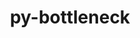 ---
title: "py-bottleneck"
layout: cache
categories: [package, develop]
meta: {"versions": ["1.3.7"], "compilers": ["apple-clang@=15.0.0", "gcc@=11.1.0", "gcc@=11.4.0", "gcc@=7.5.0", "gcc@=9.4.0", "oneapi@=2024.0.0", "oneapi@=2024.2.0"], "oss": ["ubuntu18.04", "ubuntu20.04", "ubuntu22.04", "ventura"], "platforms": ["darwin", "linux"], "targets": ["aarch64", "neoverse_v1", "neoverse_v2", "ppc64le", "x86_64_v3"], "stacks": ["data-vis-sdk", "e4s", "e4s-neoverse-v2", "e4s-neoverse_v1", "e4s-oneapi", "e4s-power", "e4s-rocm-external", "ml-darwin-aarch64-mps", "ml-linux-x86_64-cpu", "ml-linux-x86_64-cuda", "radiuss", "root"], "num_specs": 131, "num_specs_by_stack": {"ml-darwin-aarch64-mps": 8, "root": 131, "radiuss": 4, "e4s-power": 16, "data-vis-sdk": 8, "e4s-neoverse_v1": 16, "e4s-neoverse-v2": 4, "e4s": 36, "e4s-rocm-external": 3, "ml-linux-x86_64-cuda": 16, "ml-linux-x86_64-cpu": 16, "e4s-oneapi": 20}}
spec_details: [{"hash": "5rd7mvwcozhqemnwqzeyoi2um24dvhwx", "compiler": "apple-clang@=15.0.0", "versions": ["1.3.7"], "os": "ventura", "platform": "darwin", "target": "aarch64", "variants": ["build_system=python_pip"], "stacks": ["ml-darwin-aarch64-mps", "root"], "size": "-", "tarball": "https://binaries.spack.io/develop/build_cache/darwin-ventura-aarch64/apple-clang-15.0.0/py-bottleneck-1.3.7/darwin-ventura-aarch64-apple-clang-15.0.0-py-bottleneck-1.3.7-5rd7mvwcozhqemnwqzeyoi2um24dvhwx.spack"}, {"hash": "3d7qu32yaapk67irec42ajx26x4vbev5", "compiler": "apple-clang@=15.0.0", "versions": ["1.3.7"], "os": "ventura", "platform": "darwin", "target": "aarch64", "variants": ["build_system=python_pip"], "stacks": ["ml-darwin-aarch64-mps", "root"], "size": "-", "tarball": "https://binaries.spack.io/develop/build_cache/darwin-ventura-aarch64/apple-clang-15.0.0/py-bottleneck-1.3.7/darwin-ventura-aarch64-apple-clang-15.0.0-py-bottleneck-1.3.7-3d7qu32yaapk67irec42ajx26x4vbev5.spack"}, {"hash": "f5uxc33wzy2d6j23gnipy4c2sduzf7vu", "compiler": "apple-clang@=15.0.0", "versions": ["1.3.7"], "os": "ventura", "platform": "darwin", "target": "aarch64", "variants": ["build_system=python_pip"], "stacks": ["ml-darwin-aarch64-mps", "root"], "size": "-", "tarball": "https://binaries.spack.io/develop/build_cache/darwin-ventura-aarch64/apple-clang-15.0.0/py-bottleneck-1.3.7/darwin-ventura-aarch64-apple-clang-15.0.0-py-bottleneck-1.3.7-f5uxc33wzy2d6j23gnipy4c2sduzf7vu.spack"}, {"hash": "wjkiohhpklipvsc7huueibnubz25us7k", "compiler": "apple-clang@=15.0.0", "versions": ["1.3.7"], "os": "ventura", "platform": "darwin", "target": "aarch64", "variants": ["build_system=python_pip"], "stacks": ["ml-darwin-aarch64-mps", "root"], "size": "-", "tarball": "https://binaries.spack.io/develop/build_cache/darwin-ventura-aarch64/apple-clang-15.0.0/py-bottleneck-1.3.7/darwin-ventura-aarch64-apple-clang-15.0.0-py-bottleneck-1.3.7-wjkiohhpklipvsc7huueibnubz25us7k.spack"}, {"hash": "plqoukxp3dq3wdoe3ygo7rav2lxmiu3p", "compiler": "apple-clang@=15.0.0", "versions": ["1.3.7"], "os": "ventura", "platform": "darwin", "target": "aarch64", "variants": ["build_system=python_pip"], "stacks": ["ml-darwin-aarch64-mps", "root"], "size": "-", "tarball": "https://binaries.spack.io/develop/build_cache/darwin-ventura-aarch64/apple-clang-15.0.0/py-bottleneck-1.3.7/darwin-ventura-aarch64-apple-clang-15.0.0-py-bottleneck-1.3.7-plqoukxp3dq3wdoe3ygo7rav2lxmiu3p.spack"}, {"hash": "vaxhub236axz2u2pl5g7nfkcrjlayipm", "compiler": "apple-clang@=15.0.0", "versions": ["1.3.7"], "os": "ventura", "platform": "darwin", "target": "aarch64", "variants": ["build_system=python_pip"], "stacks": ["ml-darwin-aarch64-mps", "root"], "size": "-", "tarball": "https://binaries.spack.io/develop/build_cache/darwin-ventura-aarch64/apple-clang-15.0.0/py-bottleneck-1.3.7/darwin-ventura-aarch64-apple-clang-15.0.0-py-bottleneck-1.3.7-vaxhub236axz2u2pl5g7nfkcrjlayipm.spack"}, {"hash": "q6tdkfiwzl2f6z7bmp6kttw2m7crcn57", "compiler": "apple-clang@=15.0.0", "versions": ["1.3.7"], "os": "ventura", "platform": "darwin", "target": "aarch64", "variants": ["build_system=python_pip"], "stacks": ["ml-darwin-aarch64-mps", "root"], "size": "-", "tarball": "https://binaries.spack.io/develop/build_cache/darwin-ventura-aarch64/apple-clang-15.0.0/py-bottleneck-1.3.7/darwin-ventura-aarch64-apple-clang-15.0.0-py-bottleneck-1.3.7-q6tdkfiwzl2f6z7bmp6kttw2m7crcn57.spack"}, {"hash": "jbrzy722joexarqf5mzosdy36w4eryaj", "compiler": "apple-clang@=15.0.0", "versions": ["1.3.7"], "os": "ventura", "platform": "darwin", "target": "aarch64", "variants": ["build_system=python_pip"], "stacks": ["ml-darwin-aarch64-mps", "root"], "size": "-", "tarball": "https://binaries.spack.io/develop/build_cache/darwin-ventura-aarch64/apple-clang-15.0.0/py-bottleneck-1.3.7/darwin-ventura-aarch64-apple-clang-15.0.0-py-bottleneck-1.3.7-jbrzy722joexarqf5mzosdy36w4eryaj.spack"}, {"hash": "ci2bwvnjx4k727d3txja7uslpvqh45r6", "compiler": "gcc@=7.5.0", "versions": ["1.3.7"], "os": "ubuntu18.04", "platform": "linux", "target": "x86_64_v3", "variants": ["build_system=python_pip"], "stacks": ["root", "radiuss"], "size": "-", "tarball": "https://binaries.spack.io/develop/build_cache/linux-ubuntu18.04-x86_64_v3/gcc-7.5.0/py-bottleneck-1.3.7/linux-ubuntu18.04-x86_64_v3-gcc-7.5.0-py-bottleneck-1.3.7-ci2bwvnjx4k727d3txja7uslpvqh45r6.spack"}, {"hash": "f7evodsijfvx27u5ebulyqxmvo4v76ih", "compiler": "gcc@=7.5.0", "versions": ["1.3.7"], "os": "ubuntu18.04", "platform": "linux", "target": "x86_64_v3", "variants": ["build_system=python_pip"], "stacks": ["root", "radiuss"], "size": "-", "tarball": "https://binaries.spack.io/develop/build_cache/linux-ubuntu18.04-x86_64_v3/gcc-7.5.0/py-bottleneck-1.3.7/linux-ubuntu18.04-x86_64_v3-gcc-7.5.0-py-bottleneck-1.3.7-f7evodsijfvx27u5ebulyqxmvo4v76ih.spack"}, {"hash": "zylkqrq6cvfhcybonwlizwarysb7e5qp", "compiler": "gcc@=7.5.0", "versions": ["1.3.7"], "os": "ubuntu18.04", "platform": "linux", "target": "x86_64_v3", "variants": ["build_system=python_pip"], "stacks": ["root", "radiuss"], "size": "-", "tarball": "https://binaries.spack.io/develop/build_cache/linux-ubuntu18.04-x86_64_v3/gcc-7.5.0/py-bottleneck-1.3.7/linux-ubuntu18.04-x86_64_v3-gcc-7.5.0-py-bottleneck-1.3.7-zylkqrq6cvfhcybonwlizwarysb7e5qp.spack"}, {"hash": "ws7iccjszhzlhymcj4ngwprdjlzuioe7", "compiler": "gcc@=7.5.0", "versions": ["1.3.7"], "os": "ubuntu18.04", "platform": "linux", "target": "x86_64_v3", "variants": ["build_system=python_pip"], "stacks": ["root", "radiuss"], "size": "-", "tarball": "https://binaries.spack.io/develop/build_cache/linux-ubuntu18.04-x86_64_v3/gcc-7.5.0/py-bottleneck-1.3.7/linux-ubuntu18.04-x86_64_v3-gcc-7.5.0-py-bottleneck-1.3.7-ws7iccjszhzlhymcj4ngwprdjlzuioe7.spack"}, {"hash": "ky77krukmaeckzaehbpgyewjxmczykcf", "compiler": "gcc@=9.4.0", "versions": ["1.3.7"], "os": "ubuntu20.04", "platform": "linux", "target": "ppc64le", "variants": ["build_system=python_pip"], "stacks": ["root", "e4s-power"], "size": "-", "tarball": "https://binaries.spack.io/develop/build_cache/linux-ubuntu20.04-ppc64le/gcc-9.4.0/py-bottleneck-1.3.7/linux-ubuntu20.04-ppc64le-gcc-9.4.0-py-bottleneck-1.3.7-ky77krukmaeckzaehbpgyewjxmczykcf.spack"}, {"hash": "enf44ya4httbjmrodtzbtanaqrky7iq2", "compiler": "gcc@=9.4.0", "versions": ["1.3.7"], "os": "ubuntu20.04", "platform": "linux", "target": "ppc64le", "variants": ["build_system=python_pip"], "stacks": ["root", "e4s-power"], "size": "-", "tarball": "https://binaries.spack.io/develop/build_cache/linux-ubuntu20.04-ppc64le/gcc-9.4.0/py-bottleneck-1.3.7/linux-ubuntu20.04-ppc64le-gcc-9.4.0-py-bottleneck-1.3.7-enf44ya4httbjmrodtzbtanaqrky7iq2.spack"}, {"hash": "raqedehi47s7pocvqlwdgv6ayotdduj2", "compiler": "gcc@=9.4.0", "versions": ["1.3.7"], "os": "ubuntu20.04", "platform": "linux", "target": "ppc64le", "variants": ["build_system=python_pip"], "stacks": ["root", "e4s-power"], "size": "-", "tarball": "https://binaries.spack.io/develop/build_cache/linux-ubuntu20.04-ppc64le/gcc-9.4.0/py-bottleneck-1.3.7/linux-ubuntu20.04-ppc64le-gcc-9.4.0-py-bottleneck-1.3.7-raqedehi47s7pocvqlwdgv6ayotdduj2.spack"}, {"hash": "qmvnzbpfj7lxm3amqacsw5n3iou4cvk7", "compiler": "gcc@=9.4.0", "versions": ["1.3.7"], "os": "ubuntu20.04", "platform": "linux", "target": "ppc64le", "variants": ["build_system=python_pip"], "stacks": ["root", "e4s-power"], "size": "-", "tarball": "https://binaries.spack.io/develop/build_cache/linux-ubuntu20.04-ppc64le/gcc-9.4.0/py-bottleneck-1.3.7/linux-ubuntu20.04-ppc64le-gcc-9.4.0-py-bottleneck-1.3.7-qmvnzbpfj7lxm3amqacsw5n3iou4cvk7.spack"}, {"hash": "ncfkixgvuqhnkcgchg5fi657lbplsnkp", "compiler": "gcc@=9.4.0", "versions": ["1.3.7"], "os": "ubuntu20.04", "platform": "linux", "target": "ppc64le", "variants": ["build_system=python_pip"], "stacks": ["root", "e4s-power"], "size": "-", "tarball": "https://binaries.spack.io/develop/build_cache/linux-ubuntu20.04-ppc64le/gcc-9.4.0/py-bottleneck-1.3.7/linux-ubuntu20.04-ppc64le-gcc-9.4.0-py-bottleneck-1.3.7-ncfkixgvuqhnkcgchg5fi657lbplsnkp.spack"}, {"hash": "khhvx7zj6x55awerdbahguaxcn2akvz6", "compiler": "gcc@=9.4.0", "versions": ["1.3.7"], "os": "ubuntu20.04", "platform": "linux", "target": "ppc64le", "variants": ["build_system=python_pip"], "stacks": ["root", "e4s-power"], "size": "-", "tarball": "https://binaries.spack.io/develop/build_cache/linux-ubuntu20.04-ppc64le/gcc-9.4.0/py-bottleneck-1.3.7/linux-ubuntu20.04-ppc64le-gcc-9.4.0-py-bottleneck-1.3.7-khhvx7zj6x55awerdbahguaxcn2akvz6.spack"}, {"hash": "wpvbzceluu4nped73my5ecf6lywplv55", "compiler": "gcc@=9.4.0", "versions": ["1.3.7"], "os": "ubuntu20.04", "platform": "linux", "target": "ppc64le", "variants": ["build_system=python_pip"], "stacks": ["root", "e4s-power"], "size": "-", "tarball": "https://binaries.spack.io/develop/build_cache/linux-ubuntu20.04-ppc64le/gcc-9.4.0/py-bottleneck-1.3.7/linux-ubuntu20.04-ppc64le-gcc-9.4.0-py-bottleneck-1.3.7-wpvbzceluu4nped73my5ecf6lywplv55.spack"}, {"hash": "dadmrewpto6ydmsmlxax3iovwlafosaj", "compiler": "gcc@=9.4.0", "versions": ["1.3.7"], "os": "ubuntu20.04", "platform": "linux", "target": "ppc64le", "variants": ["build_system=python_pip"], "stacks": ["root", "e4s-power"], "size": "-", "tarball": "https://binaries.spack.io/develop/build_cache/linux-ubuntu20.04-ppc64le/gcc-9.4.0/py-bottleneck-1.3.7/linux-ubuntu20.04-ppc64le-gcc-9.4.0-py-bottleneck-1.3.7-dadmrewpto6ydmsmlxax3iovwlafosaj.spack"}, {"hash": "b3uoiwgjl3rg6szlkpdpfqpngw3xbruy", "compiler": "gcc@=9.4.0", "versions": ["1.3.7"], "os": "ubuntu20.04", "platform": "linux", "target": "ppc64le", "variants": ["build_system=python_pip"], "stacks": ["root", "e4s-power"], "size": "-", "tarball": "https://binaries.spack.io/develop/build_cache/linux-ubuntu20.04-ppc64le/gcc-9.4.0/py-bottleneck-1.3.7/linux-ubuntu20.04-ppc64le-gcc-9.4.0-py-bottleneck-1.3.7-b3uoiwgjl3rg6szlkpdpfqpngw3xbruy.spack"}, {"hash": "jqpsvx3vjgqgvd4cduz6dmmklnwqh2nk", "compiler": "gcc@=9.4.0", "versions": ["1.3.7"], "os": "ubuntu20.04", "platform": "linux", "target": "ppc64le", "variants": ["build_system=python_pip"], "stacks": ["root", "e4s-power"], "size": "-", "tarball": "https://binaries.spack.io/develop/build_cache/linux-ubuntu20.04-ppc64le/gcc-9.4.0/py-bottleneck-1.3.7/linux-ubuntu20.04-ppc64le-gcc-9.4.0-py-bottleneck-1.3.7-jqpsvx3vjgqgvd4cduz6dmmklnwqh2nk.spack"}, {"hash": "bgypl4vovj7dfzq42i4yrzojd2nn7lpv", "compiler": "gcc@=9.4.0", "versions": ["1.3.7"], "os": "ubuntu20.04", "platform": "linux", "target": "ppc64le", "variants": ["build_system=python_pip"], "stacks": ["root", "e4s-power"], "size": "-", "tarball": "https://binaries.spack.io/develop/build_cache/linux-ubuntu20.04-ppc64le/gcc-9.4.0/py-bottleneck-1.3.7/linux-ubuntu20.04-ppc64le-gcc-9.4.0-py-bottleneck-1.3.7-bgypl4vovj7dfzq42i4yrzojd2nn7lpv.spack"}, {"hash": "uyr7tq23hthjs2iohyia2lgz77fzwsbx", "compiler": "gcc@=9.4.0", "versions": ["1.3.7"], "os": "ubuntu20.04", "platform": "linux", "target": "ppc64le", "variants": ["build_system=python_pip"], "stacks": ["root", "e4s-power"], "size": "-", "tarball": "https://binaries.spack.io/develop/build_cache/linux-ubuntu20.04-ppc64le/gcc-9.4.0/py-bottleneck-1.3.7/linux-ubuntu20.04-ppc64le-gcc-9.4.0-py-bottleneck-1.3.7-uyr7tq23hthjs2iohyia2lgz77fzwsbx.spack"}, {"hash": "zjz54fr2cquo65k6guvtmgmxzcbdl4ya", "compiler": "gcc@=9.4.0", "versions": ["1.3.7"], "os": "ubuntu20.04", "platform": "linux", "target": "ppc64le", "variants": ["build_system=python_pip"], "stacks": ["root", "e4s-power"], "size": "-", "tarball": "https://binaries.spack.io/develop/build_cache/linux-ubuntu20.04-ppc64le/gcc-9.4.0/py-bottleneck-1.3.7/linux-ubuntu20.04-ppc64le-gcc-9.4.0-py-bottleneck-1.3.7-zjz54fr2cquo65k6guvtmgmxzcbdl4ya.spack"}, {"hash": "7a6gfazx7gto32jzzecnssyimzb2p7fw", "compiler": "gcc@=9.4.0", "versions": ["1.3.7"], "os": "ubuntu20.04", "platform": "linux", "target": "ppc64le", "variants": ["build_system=python_pip"], "stacks": ["root", "e4s-power"], "size": "-", "tarball": "https://binaries.spack.io/develop/build_cache/linux-ubuntu20.04-ppc64le/gcc-9.4.0/py-bottleneck-1.3.7/linux-ubuntu20.04-ppc64le-gcc-9.4.0-py-bottleneck-1.3.7-7a6gfazx7gto32jzzecnssyimzb2p7fw.spack"}, {"hash": "xephatmakxeikskuuerrizkwqhjyxfva", "compiler": "gcc@=9.4.0", "versions": ["1.3.7"], "os": "ubuntu20.04", "platform": "linux", "target": "ppc64le", "variants": ["build_system=python_pip"], "stacks": ["root", "e4s-power"], "size": "-", "tarball": "https://binaries.spack.io/develop/build_cache/linux-ubuntu20.04-ppc64le/gcc-9.4.0/py-bottleneck-1.3.7/linux-ubuntu20.04-ppc64le-gcc-9.4.0-py-bottleneck-1.3.7-xephatmakxeikskuuerrizkwqhjyxfva.spack"}, {"hash": "4r2vcbk5aj3adlqv4skyxx23qgfd3dju", "compiler": "gcc@=9.4.0", "versions": ["1.3.7"], "os": "ubuntu20.04", "platform": "linux", "target": "ppc64le", "variants": ["build_system=python_pip"], "stacks": ["root", "e4s-power"], "size": "-", "tarball": "https://binaries.spack.io/develop/build_cache/linux-ubuntu20.04-ppc64le/gcc-9.4.0/py-bottleneck-1.3.7/linux-ubuntu20.04-ppc64le-gcc-9.4.0-py-bottleneck-1.3.7-4r2vcbk5aj3adlqv4skyxx23qgfd3dju.spack"}, {"hash": "wzkr37g7tcxdna4j43xwnloq4wymmt4z", "compiler": "gcc@=11.1.0", "versions": ["1.3.7"], "os": "ubuntu20.04", "platform": "linux", "target": "x86_64_v3", "variants": ["build_system=python_pip"], "stacks": ["data-vis-sdk", "root"], "size": "-", "tarball": "https://binaries.spack.io/develop/build_cache/linux-ubuntu20.04-x86_64_v3/gcc-11.1.0/py-bottleneck-1.3.7/linux-ubuntu20.04-x86_64_v3-gcc-11.1.0-py-bottleneck-1.3.7-wzkr37g7tcxdna4j43xwnloq4wymmt4z.spack"}, {"hash": "fgqrz4gue6i4aawicf4pp5tzm7rqgqdr", "compiler": "gcc@=11.1.0", "versions": ["1.3.7"], "os": "ubuntu20.04", "platform": "linux", "target": "x86_64_v3", "variants": ["build_system=python_pip"], "stacks": ["data-vis-sdk", "root"], "size": "-", "tarball": "https://binaries.spack.io/develop/build_cache/linux-ubuntu20.04-x86_64_v3/gcc-11.1.0/py-bottleneck-1.3.7/linux-ubuntu20.04-x86_64_v3-gcc-11.1.0-py-bottleneck-1.3.7-fgqrz4gue6i4aawicf4pp5tzm7rqgqdr.spack"}, {"hash": "55ttcyhfuga2eb2elbmsdblblmgczauy", "compiler": "gcc@=11.1.0", "versions": ["1.3.7"], "os": "ubuntu20.04", "platform": "linux", "target": "x86_64_v3", "variants": ["build_system=python_pip"], "stacks": ["data-vis-sdk", "root"], "size": "-", "tarball": "https://binaries.spack.io/develop/build_cache/linux-ubuntu20.04-x86_64_v3/gcc-11.1.0/py-bottleneck-1.3.7/linux-ubuntu20.04-x86_64_v3-gcc-11.1.0-py-bottleneck-1.3.7-55ttcyhfuga2eb2elbmsdblblmgczauy.spack"}, {"hash": "cr4act7qv6voxuag7oalk7klkkzgshof", "compiler": "gcc@=11.1.0", "versions": ["1.3.7"], "os": "ubuntu20.04", "platform": "linux", "target": "x86_64_v3", "variants": ["build_system=python_pip"], "stacks": ["data-vis-sdk", "root"], "size": "-", "tarball": "https://binaries.spack.io/develop/build_cache/linux-ubuntu20.04-x86_64_v3/gcc-11.1.0/py-bottleneck-1.3.7/linux-ubuntu20.04-x86_64_v3-gcc-11.1.0-py-bottleneck-1.3.7-cr4act7qv6voxuag7oalk7klkkzgshof.spack"}, {"hash": "fp6xaxkhoqhgy26czjbw6amkqlvtkfr3", "compiler": "gcc@=11.1.0", "versions": ["1.3.7"], "os": "ubuntu20.04", "platform": "linux", "target": "x86_64_v3", "variants": ["build_system=python_pip"], "stacks": ["data-vis-sdk", "root"], "size": "-", "tarball": "https://binaries.spack.io/develop/build_cache/linux-ubuntu20.04-x86_64_v3/gcc-11.1.0/py-bottleneck-1.3.7/linux-ubuntu20.04-x86_64_v3-gcc-11.1.0-py-bottleneck-1.3.7-fp6xaxkhoqhgy26czjbw6amkqlvtkfr3.spack"}, {"hash": "hlcla7eosh44tvycmjnmveu2f4n3fk6e", "compiler": "gcc@=11.1.0", "versions": ["1.3.7"], "os": "ubuntu20.04", "platform": "linux", "target": "x86_64_v3", "variants": ["build_system=python_pip"], "stacks": ["data-vis-sdk", "root"], "size": "-", "tarball": "https://binaries.spack.io/develop/build_cache/linux-ubuntu20.04-x86_64_v3/gcc-11.1.0/py-bottleneck-1.3.7/linux-ubuntu20.04-x86_64_v3-gcc-11.1.0-py-bottleneck-1.3.7-hlcla7eosh44tvycmjnmveu2f4n3fk6e.spack"}, {"hash": "njkk5rhhgspw2uftujbyddkjz6vhqtbk", "compiler": "gcc@=11.1.0", "versions": ["1.3.7"], "os": "ubuntu20.04", "platform": "linux", "target": "x86_64_v3", "variants": ["build_system=python_pip"], "stacks": ["data-vis-sdk", "root"], "size": "-", "tarball": "https://binaries.spack.io/develop/build_cache/linux-ubuntu20.04-x86_64_v3/gcc-11.1.0/py-bottleneck-1.3.7/linux-ubuntu20.04-x86_64_v3-gcc-11.1.0-py-bottleneck-1.3.7-njkk5rhhgspw2uftujbyddkjz6vhqtbk.spack"}, {"hash": "fpsjpufiv6gfl2n6g37n5x54xoztephy", "compiler": "gcc@=11.1.0", "versions": ["1.3.7"], "os": "ubuntu20.04", "platform": "linux", "target": "x86_64_v3", "variants": ["build_system=python_pip"], "stacks": ["data-vis-sdk", "root"], "size": "-", "tarball": "https://binaries.spack.io/develop/build_cache/linux-ubuntu20.04-x86_64_v3/gcc-11.1.0/py-bottleneck-1.3.7/linux-ubuntu20.04-x86_64_v3-gcc-11.1.0-py-bottleneck-1.3.7-fpsjpufiv6gfl2n6g37n5x54xoztephy.spack"}, {"hash": "lcsrupkx2uzmj2t5jeqif3kjh7fybh6j", "compiler": "gcc@=11.4.0", "versions": ["1.3.7"], "os": "ubuntu22.04", "platform": "linux", "target": "neoverse_v1", "variants": ["build_system=python_pip"], "stacks": ["e4s-neoverse_v1", "root"], "size": "-", "tarball": "https://binaries.spack.io/develop/build_cache/linux-ubuntu22.04-neoverse_v1/gcc-11.4.0/py-bottleneck-1.3.7/linux-ubuntu22.04-neoverse_v1-gcc-11.4.0-py-bottleneck-1.3.7-lcsrupkx2uzmj2t5jeqif3kjh7fybh6j.spack"}, {"hash": "hejkd6wwwvalkhl6y6t2oczsb3prmor3", "compiler": "gcc@=11.4.0", "versions": ["1.3.7"], "os": "ubuntu22.04", "platform": "linux", "target": "neoverse_v1", "variants": ["build_system=python_pip"], "stacks": ["e4s-neoverse_v1", "root"], "size": "-", "tarball": "https://binaries.spack.io/develop/build_cache/linux-ubuntu22.04-neoverse_v1/gcc-11.4.0/py-bottleneck-1.3.7/linux-ubuntu22.04-neoverse_v1-gcc-11.4.0-py-bottleneck-1.3.7-hejkd6wwwvalkhl6y6t2oczsb3prmor3.spack"}, {"hash": "lumgvmzgzcc77ibi4v33zr5iagip2iyy", "compiler": "gcc@=11.4.0", "versions": ["1.3.7"], "os": "ubuntu22.04", "platform": "linux", "target": "neoverse_v1", "variants": ["build_system=python_pip"], "stacks": ["e4s-neoverse_v1", "root"], "size": "-", "tarball": "https://binaries.spack.io/develop/build_cache/linux-ubuntu22.04-neoverse_v1/gcc-11.4.0/py-bottleneck-1.3.7/linux-ubuntu22.04-neoverse_v1-gcc-11.4.0-py-bottleneck-1.3.7-lumgvmzgzcc77ibi4v33zr5iagip2iyy.spack"}, {"hash": "7yjvnofq5otsp2kntry4ibjlsleblstt", "compiler": "gcc@=11.4.0", "versions": ["1.3.7"], "os": "ubuntu22.04", "platform": "linux", "target": "neoverse_v1", "variants": ["build_system=python_pip"], "stacks": ["e4s-neoverse_v1", "root"], "size": "-", "tarball": "https://binaries.spack.io/develop/build_cache/linux-ubuntu22.04-neoverse_v1/gcc-11.4.0/py-bottleneck-1.3.7/linux-ubuntu22.04-neoverse_v1-gcc-11.4.0-py-bottleneck-1.3.7-7yjvnofq5otsp2kntry4ibjlsleblstt.spack"}, {"hash": "mzqxrtp4m3phpzn4mft6cuibm7xj7uah", "compiler": "gcc@=11.4.0", "versions": ["1.3.7"], "os": "ubuntu22.04", "platform": "linux", "target": "neoverse_v1", "variants": ["build_system=python_pip"], "stacks": ["e4s-neoverse_v1", "root"], "size": "-", "tarball": "https://binaries.spack.io/develop/build_cache/linux-ubuntu22.04-neoverse_v1/gcc-11.4.0/py-bottleneck-1.3.7/linux-ubuntu22.04-neoverse_v1-gcc-11.4.0-py-bottleneck-1.3.7-mzqxrtp4m3phpzn4mft6cuibm7xj7uah.spack"}, {"hash": "zwziytvc4jdi24p77pgopjvpiulfhmxj", "compiler": "gcc@=11.4.0", "versions": ["1.3.7"], "os": "ubuntu22.04", "platform": "linux", "target": "neoverse_v1", "variants": ["build_system=python_pip"], "stacks": ["e4s-neoverse_v1", "root"], "size": "-", "tarball": "https://binaries.spack.io/develop/build_cache/linux-ubuntu22.04-neoverse_v1/gcc-11.4.0/py-bottleneck-1.3.7/linux-ubuntu22.04-neoverse_v1-gcc-11.4.0-py-bottleneck-1.3.7-zwziytvc4jdi24p77pgopjvpiulfhmxj.spack"}, {"hash": "llzmlvdflyhwqwjnpgr3pryvo2gfx5cg", "compiler": "gcc@=11.4.0", "versions": ["1.3.7"], "os": "ubuntu22.04", "platform": "linux", "target": "neoverse_v1", "variants": ["build_system=python_pip"], "stacks": ["e4s-neoverse_v1", "root"], "size": "-", "tarball": "https://binaries.spack.io/develop/build_cache/linux-ubuntu22.04-neoverse_v1/gcc-11.4.0/py-bottleneck-1.3.7/linux-ubuntu22.04-neoverse_v1-gcc-11.4.0-py-bottleneck-1.3.7-llzmlvdflyhwqwjnpgr3pryvo2gfx5cg.spack"}, {"hash": "lfkfy56yaqe6umbnf2hkhjcod6a4lvfk", "compiler": "gcc@=11.4.0", "versions": ["1.3.7"], "os": "ubuntu22.04", "platform": "linux", "target": "neoverse_v1", "variants": ["build_system=python_pip"], "stacks": ["e4s-neoverse_v1", "root"], "size": "-", "tarball": "https://binaries.spack.io/develop/build_cache/linux-ubuntu22.04-neoverse_v1/gcc-11.4.0/py-bottleneck-1.3.7/linux-ubuntu22.04-neoverse_v1-gcc-11.4.0-py-bottleneck-1.3.7-lfkfy56yaqe6umbnf2hkhjcod6a4lvfk.spack"}, {"hash": "moqjut3vzhxtbcyneoy6e3yy6rp236ma", "compiler": "gcc@=11.4.0", "versions": ["1.3.7"], "os": "ubuntu22.04", "platform": "linux", "target": "neoverse_v1", "variants": ["build_system=python_pip"], "stacks": ["e4s-neoverse_v1", "root"], "size": "-", "tarball": "https://binaries.spack.io/develop/build_cache/linux-ubuntu22.04-neoverse_v1/gcc-11.4.0/py-bottleneck-1.3.7/linux-ubuntu22.04-neoverse_v1-gcc-11.4.0-py-bottleneck-1.3.7-moqjut3vzhxtbcyneoy6e3yy6rp236ma.spack"}, {"hash": "6jaunygvjjvnintyk66pkhmn3e5x5bgy", "compiler": "gcc@=11.4.0", "versions": ["1.3.7"], "os": "ubuntu22.04", "platform": "linux", "target": "neoverse_v1", "variants": ["build_system=python_pip"], "stacks": ["e4s-neoverse_v1", "root"], "size": "-", "tarball": "https://binaries.spack.io/develop/build_cache/linux-ubuntu22.04-neoverse_v1/gcc-11.4.0/py-bottleneck-1.3.7/linux-ubuntu22.04-neoverse_v1-gcc-11.4.0-py-bottleneck-1.3.7-6jaunygvjjvnintyk66pkhmn3e5x5bgy.spack"}, {"hash": "kbyejmsfwn54vh7s573zkwt7pijrtfdq", "compiler": "gcc@=11.4.0", "versions": ["1.3.7"], "os": "ubuntu22.04", "platform": "linux", "target": "neoverse_v1", "variants": ["build_system=python_pip"], "stacks": ["e4s-neoverse_v1", "root"], "size": "-", "tarball": "https://binaries.spack.io/develop/build_cache/linux-ubuntu22.04-neoverse_v1/gcc-11.4.0/py-bottleneck-1.3.7/linux-ubuntu22.04-neoverse_v1-gcc-11.4.0-py-bottleneck-1.3.7-kbyejmsfwn54vh7s573zkwt7pijrtfdq.spack"}, {"hash": "ksxsu5utkkdgmpbhjlozhycokcqjefsh", "compiler": "gcc@=11.4.0", "versions": ["1.3.7"], "os": "ubuntu22.04", "platform": "linux", "target": "neoverse_v1", "variants": ["build_system=python_pip"], "stacks": ["e4s-neoverse_v1", "root"], "size": "-", "tarball": "https://binaries.spack.io/develop/build_cache/linux-ubuntu22.04-neoverse_v1/gcc-11.4.0/py-bottleneck-1.3.7/linux-ubuntu22.04-neoverse_v1-gcc-11.4.0-py-bottleneck-1.3.7-ksxsu5utkkdgmpbhjlozhycokcqjefsh.spack"}, {"hash": "54pc2jkkiluacs5d5nids2ssmhujz4kx", "compiler": "gcc@=11.4.0", "versions": ["1.3.7"], "os": "ubuntu22.04", "platform": "linux", "target": "neoverse_v1", "variants": ["build_system=python_pip"], "stacks": ["e4s-neoverse_v1", "root"], "size": "-", "tarball": "https://binaries.spack.io/develop/build_cache/linux-ubuntu22.04-neoverse_v1/gcc-11.4.0/py-bottleneck-1.3.7/linux-ubuntu22.04-neoverse_v1-gcc-11.4.0-py-bottleneck-1.3.7-54pc2jkkiluacs5d5nids2ssmhujz4kx.spack"}, {"hash": "7fqveiskqts6zwkdlb5w5xpvgzhzr3rz", "compiler": "gcc@=11.4.0", "versions": ["1.3.7"], "os": "ubuntu22.04", "platform": "linux", "target": "neoverse_v1", "variants": ["build_system=python_pip"], "stacks": ["e4s-neoverse_v1", "root"], "size": "-", "tarball": "https://binaries.spack.io/develop/build_cache/linux-ubuntu22.04-neoverse_v1/gcc-11.4.0/py-bottleneck-1.3.7/linux-ubuntu22.04-neoverse_v1-gcc-11.4.0-py-bottleneck-1.3.7-7fqveiskqts6zwkdlb5w5xpvgzhzr3rz.spack"}, {"hash": "rtimszxx6hlly4hpyq5fty47xnxwnrql", "compiler": "gcc@=11.4.0", "versions": ["1.3.7"], "os": "ubuntu22.04", "platform": "linux", "target": "neoverse_v1", "variants": ["build_system=python_pip"], "stacks": ["e4s-neoverse_v1", "root"], "size": "-", "tarball": "https://binaries.spack.io/develop/build_cache/linux-ubuntu22.04-neoverse_v1/gcc-11.4.0/py-bottleneck-1.3.7/linux-ubuntu22.04-neoverse_v1-gcc-11.4.0-py-bottleneck-1.3.7-rtimszxx6hlly4hpyq5fty47xnxwnrql.spack"}, {"hash": "oy62uuiskauf3kwuvwmbj5zpnanh7do4", "compiler": "gcc@=11.4.0", "versions": ["1.3.7"], "os": "ubuntu22.04", "platform": "linux", "target": "neoverse_v1", "variants": ["build_system=python_pip"], "stacks": ["e4s-neoverse_v1", "root"], "size": "-", "tarball": "https://binaries.spack.io/develop/build_cache/linux-ubuntu22.04-neoverse_v1/gcc-11.4.0/py-bottleneck-1.3.7/linux-ubuntu22.04-neoverse_v1-gcc-11.4.0-py-bottleneck-1.3.7-oy62uuiskauf3kwuvwmbj5zpnanh7do4.spack"}, {"hash": "3l4vsclgcuf6khblgkyhgniomb44raj2", "compiler": "gcc@=11.4.0", "versions": ["1.3.7"], "os": "ubuntu22.04", "platform": "linux", "target": "neoverse_v2", "variants": ["build_system=python_pip"], "stacks": ["root", "e4s-neoverse-v2"], "size": "-", "tarball": "https://binaries.spack.io/develop/build_cache/linux-ubuntu22.04-neoverse_v2/gcc-11.4.0/py-bottleneck-1.3.7/linux-ubuntu22.04-neoverse_v2-gcc-11.4.0-py-bottleneck-1.3.7-3l4vsclgcuf6khblgkyhgniomb44raj2.spack"}, {"hash": "e5v2lajld263n376p5eguj32pzrla6ai", "compiler": "gcc@=11.4.0", "versions": ["1.3.7"], "os": "ubuntu22.04", "platform": "linux", "target": "neoverse_v2", "variants": ["build_system=python_pip"], "stacks": ["root", "e4s-neoverse-v2"], "size": "-", "tarball": "https://binaries.spack.io/develop/build_cache/linux-ubuntu22.04-neoverse_v2/gcc-11.4.0/py-bottleneck-1.3.7/linux-ubuntu22.04-neoverse_v2-gcc-11.4.0-py-bottleneck-1.3.7-e5v2lajld263n376p5eguj32pzrla6ai.spack"}, {"hash": "kszokk2qwimsnec6jzw274txiuy3zkdx", "compiler": "gcc@=11.4.0", "versions": ["1.3.7"], "os": "ubuntu22.04", "platform": "linux", "target": "neoverse_v2", "variants": ["build_system=python_pip"], "stacks": ["root", "e4s-neoverse-v2"], "size": "-", "tarball": "https://binaries.spack.io/develop/build_cache/linux-ubuntu22.04-neoverse_v2/gcc-11.4.0/py-bottleneck-1.3.7/linux-ubuntu22.04-neoverse_v2-gcc-11.4.0-py-bottleneck-1.3.7-kszokk2qwimsnec6jzw274txiuy3zkdx.spack"}, {"hash": "d6o6ldcwmxiryihyrm7inzbaao4uuoif", "compiler": "gcc@=11.4.0", "versions": ["1.3.7"], "os": "ubuntu22.04", "platform": "linux", "target": "neoverse_v2", "variants": ["build_system=python_pip"], "stacks": ["root", "e4s-neoverse-v2"], "size": "-", "tarball": "https://binaries.spack.io/develop/build_cache/linux-ubuntu22.04-neoverse_v2/gcc-11.4.0/py-bottleneck-1.3.7/linux-ubuntu22.04-neoverse_v2-gcc-11.4.0-py-bottleneck-1.3.7-d6o6ldcwmxiryihyrm7inzbaao4uuoif.spack"}, {"hash": "3yg7alvi4n7rtx7wgyrsrjedhguhl3m2", "compiler": "gcc@=11.4.0", "versions": ["1.3.7"], "os": "ubuntu22.04", "platform": "linux", "target": "x86_64_v3", "variants": ["build_system=python_pip"], "stacks": ["root", "e4s"], "size": "-", "tarball": "https://binaries.spack.io/develop/build_cache/linux-ubuntu22.04-x86_64_v3/gcc-11.4.0/py-bottleneck-1.3.7/linux-ubuntu22.04-x86_64_v3-gcc-11.4.0-py-bottleneck-1.3.7-3yg7alvi4n7rtx7wgyrsrjedhguhl3m2.spack"}, {"hash": "m4ttefmz73n2og4jxoqzr4z6nmfshoyr", "compiler": "gcc@=11.4.0", "versions": ["1.3.7"], "os": "ubuntu22.04", "platform": "linux", "target": "x86_64_v3", "variants": ["build_system=python_pip"], "stacks": ["root", "e4s"], "size": "-", "tarball": "https://binaries.spack.io/develop/build_cache/linux-ubuntu22.04-x86_64_v3/gcc-11.4.0/py-bottleneck-1.3.7/linux-ubuntu22.04-x86_64_v3-gcc-11.4.0-py-bottleneck-1.3.7-m4ttefmz73n2og4jxoqzr4z6nmfshoyr.spack"}, {"hash": "hgv7ihurvghlgapfye4huf6axlqaivjj", "compiler": "gcc@=11.4.0", "versions": ["1.3.7"], "os": "ubuntu22.04", "platform": "linux", "target": "x86_64_v3", "variants": ["build_system=python_pip"], "stacks": ["root", "e4s"], "size": "-", "tarball": "https://binaries.spack.io/develop/build_cache/linux-ubuntu22.04-x86_64_v3/gcc-11.4.0/py-bottleneck-1.3.7/linux-ubuntu22.04-x86_64_v3-gcc-11.4.0-py-bottleneck-1.3.7-hgv7ihurvghlgapfye4huf6axlqaivjj.spack"}, {"hash": "kwmee5jvrfztgg6ln7fodd7j4wuu3hxt", "compiler": "gcc@=11.4.0", "versions": ["1.3.7"], "os": "ubuntu22.04", "platform": "linux", "target": "x86_64_v3", "variants": ["build_system=python_pip"], "stacks": ["root", "e4s"], "size": "-", "tarball": "https://binaries.spack.io/develop/build_cache/linux-ubuntu22.04-x86_64_v3/gcc-11.4.0/py-bottleneck-1.3.7/linux-ubuntu22.04-x86_64_v3-gcc-11.4.0-py-bottleneck-1.3.7-kwmee5jvrfztgg6ln7fodd7j4wuu3hxt.spack"}, {"hash": "mebgvojw7ihk67cjh3hu5yhkng4vd6vw", "compiler": "gcc@=11.4.0", "versions": ["1.3.7"], "os": "ubuntu22.04", "platform": "linux", "target": "x86_64_v3", "variants": ["build_system=python_pip"], "stacks": ["root", "e4s"], "size": "-", "tarball": "https://binaries.spack.io/develop/build_cache/linux-ubuntu22.04-x86_64_v3/gcc-11.4.0/py-bottleneck-1.3.7/linux-ubuntu22.04-x86_64_v3-gcc-11.4.0-py-bottleneck-1.3.7-mebgvojw7ihk67cjh3hu5yhkng4vd6vw.spack"}, {"hash": "oh7a3hfbrfqnfnxqbyvh5acl7sp7zjcl", "compiler": "gcc@=11.4.0", "versions": ["1.3.7"], "os": "ubuntu22.04", "platform": "linux", "target": "x86_64_v3", "variants": ["build_system=python_pip"], "stacks": ["root", "e4s-rocm-external"], "size": "-", "tarball": "https://binaries.spack.io/develop/build_cache/linux-ubuntu22.04-x86_64_v3/gcc-11.4.0/py-bottleneck-1.3.7/linux-ubuntu22.04-x86_64_v3-gcc-11.4.0-py-bottleneck-1.3.7-oh7a3hfbrfqnfnxqbyvh5acl7sp7zjcl.spack"}, {"hash": "6hnqajuett4sdsbckjaxsrl53ei4pntn", "compiler": "gcc@=11.4.0", "versions": ["1.3.7"], "os": "ubuntu22.04", "platform": "linux", "target": "x86_64_v3", "variants": ["build_system=python_pip"], "stacks": ["root", "e4s"], "size": "-", "tarball": "https://binaries.spack.io/develop/build_cache/linux-ubuntu22.04-x86_64_v3/gcc-11.4.0/py-bottleneck-1.3.7/linux-ubuntu22.04-x86_64_v3-gcc-11.4.0-py-bottleneck-1.3.7-6hnqajuett4sdsbckjaxsrl53ei4pntn.spack"}, {"hash": "zvlaxgewjyrnujy4vdn65ebyackzllwd", "compiler": "gcc@=11.4.0", "versions": ["1.3.7"], "os": "ubuntu22.04", "platform": "linux", "target": "x86_64_v3", "variants": ["build_system=python_pip"], "stacks": ["root", "e4s"], "size": "-", "tarball": "https://binaries.spack.io/develop/build_cache/linux-ubuntu22.04-x86_64_v3/gcc-11.4.0/py-bottleneck-1.3.7/linux-ubuntu22.04-x86_64_v3-gcc-11.4.0-py-bottleneck-1.3.7-zvlaxgewjyrnujy4vdn65ebyackzllwd.spack"}, {"hash": "hgnzdlglt55mtteci7jckb3pfe5alg7e", "compiler": "gcc@=11.4.0", "versions": ["1.3.7"], "os": "ubuntu22.04", "platform": "linux", "target": "x86_64_v3", "variants": ["build_system=python_pip"], "stacks": ["root", "e4s-rocm-external"], "size": "-", "tarball": "https://binaries.spack.io/develop/build_cache/linux-ubuntu22.04-x86_64_v3/gcc-11.4.0/py-bottleneck-1.3.7/linux-ubuntu22.04-x86_64_v3-gcc-11.4.0-py-bottleneck-1.3.7-hgnzdlglt55mtteci7jckb3pfe5alg7e.spack"}, {"hash": "ur4ngjyewdpf3ki33ixb2vmy3wl5rrzv", "compiler": "gcc@=11.4.0", "versions": ["1.3.7"], "os": "ubuntu22.04", "platform": "linux", "target": "x86_64_v3", "variants": ["build_system=python_pip"], "stacks": ["root", "e4s-rocm-external"], "size": "-", "tarball": "https://binaries.spack.io/develop/build_cache/linux-ubuntu22.04-x86_64_v3/gcc-11.4.0/py-bottleneck-1.3.7/linux-ubuntu22.04-x86_64_v3-gcc-11.4.0-py-bottleneck-1.3.7-ur4ngjyewdpf3ki33ixb2vmy3wl5rrzv.spack"}, {"hash": "35cp4yltdwoe6en7mtuou37gbuvkhr5c", "compiler": "gcc@=11.4.0", "versions": ["1.3.7"], "os": "ubuntu22.04", "platform": "linux", "target": "x86_64_v3", "variants": ["build_system=python_pip"], "stacks": ["root", "e4s"], "size": "-", "tarball": "https://binaries.spack.io/develop/build_cache/linux-ubuntu22.04-x86_64_v3/gcc-11.4.0/py-bottleneck-1.3.7/linux-ubuntu22.04-x86_64_v3-gcc-11.4.0-py-bottleneck-1.3.7-35cp4yltdwoe6en7mtuou37gbuvkhr5c.spack"}, {"hash": "xyexo2ggeh3xsv7iblqjh7a5kvhjzs35", "compiler": "gcc@=11.4.0", "versions": ["1.3.7"], "os": "ubuntu22.04", "platform": "linux", "target": "x86_64_v3", "variants": ["build_system=python_pip"], "stacks": ["root", "e4s"], "size": "-", "tarball": "https://binaries.spack.io/develop/build_cache/linux-ubuntu22.04-x86_64_v3/gcc-11.4.0/py-bottleneck-1.3.7/linux-ubuntu22.04-x86_64_v3-gcc-11.4.0-py-bottleneck-1.3.7-xyexo2ggeh3xsv7iblqjh7a5kvhjzs35.spack"}, {"hash": "kfluvzfv4elevlwsr2a3qu7atfg47wy4", "compiler": "gcc@=11.4.0", "versions": ["1.3.7"], "os": "ubuntu22.04", "platform": "linux", "target": "x86_64_v3", "variants": ["build_system=python_pip"], "stacks": ["root", "e4s"], "size": "-", "tarball": "https://binaries.spack.io/develop/build_cache/linux-ubuntu22.04-x86_64_v3/gcc-11.4.0/py-bottleneck-1.3.7/linux-ubuntu22.04-x86_64_v3-gcc-11.4.0-py-bottleneck-1.3.7-kfluvzfv4elevlwsr2a3qu7atfg47wy4.spack"}, {"hash": "3vzrzwigenugmyxgmmx5adiagzxcudiw", "compiler": "gcc@=11.4.0", "versions": ["1.3.7"], "os": "ubuntu22.04", "platform": "linux", "target": "x86_64_v3", "variants": ["build_system=python_pip"], "stacks": ["root", "e4s"], "size": "-", "tarball": "https://binaries.spack.io/develop/build_cache/linux-ubuntu22.04-x86_64_v3/gcc-11.4.0/py-bottleneck-1.3.7/linux-ubuntu22.04-x86_64_v3-gcc-11.4.0-py-bottleneck-1.3.7-3vzrzwigenugmyxgmmx5adiagzxcudiw.spack"}, {"hash": "2fufys3uyc3j73x6d4nn4hb3nyy345vt", "compiler": "gcc@=11.4.0", "versions": ["1.3.7"], "os": "ubuntu22.04", "platform": "linux", "target": "x86_64_v3", "variants": ["build_system=python_pip"], "stacks": ["root", "e4s"], "size": "-", "tarball": "https://binaries.spack.io/develop/build_cache/linux-ubuntu22.04-x86_64_v3/gcc-11.4.0/py-bottleneck-1.3.7/linux-ubuntu22.04-x86_64_v3-gcc-11.4.0-py-bottleneck-1.3.7-2fufys3uyc3j73x6d4nn4hb3nyy345vt.spack"}, {"hash": "5llwhc7clyy2lao7jih3iwcscw5g4s4g", "compiler": "gcc@=11.4.0", "versions": ["1.3.7"], "os": "ubuntu22.04", "platform": "linux", "target": "x86_64_v3", "variants": ["build_system=python_pip"], "stacks": ["root", "e4s"], "size": "-", "tarball": "https://binaries.spack.io/develop/build_cache/linux-ubuntu22.04-x86_64_v3/gcc-11.4.0/py-bottleneck-1.3.7/linux-ubuntu22.04-x86_64_v3-gcc-11.4.0-py-bottleneck-1.3.7-5llwhc7clyy2lao7jih3iwcscw5g4s4g.spack"}, {"hash": "tfc4ensakvlq57dw6trdzxvf5krgzzje", "compiler": "gcc@=11.4.0", "versions": ["1.3.7"], "os": "ubuntu22.04", "platform": "linux", "target": "x86_64_v3", "variants": ["build_system=python_pip"], "stacks": ["root", "e4s"], "size": "-", "tarball": "https://binaries.spack.io/develop/build_cache/linux-ubuntu22.04-x86_64_v3/gcc-11.4.0/py-bottleneck-1.3.7/linux-ubuntu22.04-x86_64_v3-gcc-11.4.0-py-bottleneck-1.3.7-tfc4ensakvlq57dw6trdzxvf5krgzzje.spack"}, {"hash": "3go6gij7gnhc3nxwjc7dghuvtqmkrjjo", "compiler": "gcc@=11.4.0", "versions": ["1.3.7"], "os": "ubuntu22.04", "platform": "linux", "target": "x86_64_v3", "variants": ["build_system=python_pip"], "stacks": ["root", "e4s"], "size": "-", "tarball": "https://binaries.spack.io/develop/build_cache/linux-ubuntu22.04-x86_64_v3/gcc-11.4.0/py-bottleneck-1.3.7/linux-ubuntu22.04-x86_64_v3-gcc-11.4.0-py-bottleneck-1.3.7-3go6gij7gnhc3nxwjc7dghuvtqmkrjjo.spack"}, {"hash": "47mmrxaqddg6d3tqgprdrjrw7la7r5ng", "compiler": "gcc@=11.4.0", "versions": ["1.3.7"], "os": "ubuntu22.04", "platform": "linux", "target": "x86_64_v3", "variants": ["build_system=python_pip"], "stacks": ["root", "e4s"], "size": "-", "tarball": "https://binaries.spack.io/develop/build_cache/linux-ubuntu22.04-x86_64_v3/gcc-11.4.0/py-bottleneck-1.3.7/linux-ubuntu22.04-x86_64_v3-gcc-11.4.0-py-bottleneck-1.3.7-47mmrxaqddg6d3tqgprdrjrw7la7r5ng.spack"}, {"hash": "zde3rt3coxt7q37epxzgxrzjogd7f2hz", "compiler": "gcc@=11.4.0", "versions": ["1.3.7"], "os": "ubuntu22.04", "platform": "linux", "target": "x86_64_v3", "variants": ["build_system=python_pip"], "stacks": ["root", "e4s"], "size": "-", "tarball": "https://binaries.spack.io/develop/build_cache/linux-ubuntu22.04-x86_64_v3/gcc-11.4.0/py-bottleneck-1.3.7/linux-ubuntu22.04-x86_64_v3-gcc-11.4.0-py-bottleneck-1.3.7-zde3rt3coxt7q37epxzgxrzjogd7f2hz.spack"}, {"hash": "bdwziwuayy6kdvpi73nl5fmfxpz2ozpj", "compiler": "gcc@=11.4.0", "versions": ["1.3.7"], "os": "ubuntu22.04", "platform": "linux", "target": "x86_64_v3", "variants": ["build_system=python_pip"], "stacks": ["root", "e4s"], "size": "-", "tarball": "https://binaries.spack.io/develop/build_cache/linux-ubuntu22.04-x86_64_v3/gcc-11.4.0/py-bottleneck-1.3.7/linux-ubuntu22.04-x86_64_v3-gcc-11.4.0-py-bottleneck-1.3.7-bdwziwuayy6kdvpi73nl5fmfxpz2ozpj.spack"}, {"hash": "4drazbqaneyowtiaqqeyvmxtgxmkrqwq", "compiler": "gcc@=11.4.0", "versions": ["1.3.7"], "os": "ubuntu22.04", "platform": "linux", "target": "x86_64_v3", "variants": ["build_system=python_pip"], "stacks": ["ml-linux-x86_64-cuda", "root", "ml-linux-x86_64-cpu"], "size": "-", "tarball": "https://binaries.spack.io/develop/build_cache/linux-ubuntu22.04-x86_64_v3/gcc-11.4.0/py-bottleneck-1.3.7/linux-ubuntu22.04-x86_64_v3-gcc-11.4.0-py-bottleneck-1.3.7-4drazbqaneyowtiaqqeyvmxtgxmkrqwq.spack"}, {"hash": "362axtyefo2amm3urs7bbchv32fr5zuw", "compiler": "gcc@=11.4.0", "versions": ["1.3.7"], "os": "ubuntu22.04", "platform": "linux", "target": "x86_64_v3", "variants": ["build_system=python_pip"], "stacks": ["root", "e4s"], "size": "-", "tarball": "https://binaries.spack.io/develop/build_cache/linux-ubuntu22.04-x86_64_v3/gcc-11.4.0/py-bottleneck-1.3.7/linux-ubuntu22.04-x86_64_v3-gcc-11.4.0-py-bottleneck-1.3.7-362axtyefo2amm3urs7bbchv32fr5zuw.spack"}, {"hash": "3scz6blr5h74w5aja3b4quxu4yvl3tlp", "compiler": "gcc@=11.4.0", "versions": ["1.3.7"], "os": "ubuntu22.04", "platform": "linux", "target": "x86_64_v3", "variants": ["build_system=python_pip"], "stacks": ["ml-linux-x86_64-cuda", "root", "ml-linux-x86_64-cpu"], "size": "-", "tarball": "https://binaries.spack.io/develop/build_cache/linux-ubuntu22.04-x86_64_v3/gcc-11.4.0/py-bottleneck-1.3.7/linux-ubuntu22.04-x86_64_v3-gcc-11.4.0-py-bottleneck-1.3.7-3scz6blr5h74w5aja3b4quxu4yvl3tlp.spack"}, {"hash": "i54gjey6zmyd7xcwq33pwz3bzec6qla3", "compiler": "gcc@=11.4.0", "versions": ["1.3.7"], "os": "ubuntu22.04", "platform": "linux", "target": "x86_64_v3", "variants": ["build_system=python_pip"], "stacks": ["root", "e4s"], "size": "-", "tarball": "https://binaries.spack.io/develop/build_cache/linux-ubuntu22.04-x86_64_v3/gcc-11.4.0/py-bottleneck-1.3.7/linux-ubuntu22.04-x86_64_v3-gcc-11.4.0-py-bottleneck-1.3.7-i54gjey6zmyd7xcwq33pwz3bzec6qla3.spack"}, {"hash": "63mghszvcz54vtzwcxpbf7tw7xu5qd5z", "compiler": "gcc@=11.4.0", "versions": ["1.3.7"], "os": "ubuntu22.04", "platform": "linux", "target": "x86_64_v3", "variants": ["build_system=python_pip"], "stacks": ["ml-linux-x86_64-cuda", "root", "ml-linux-x86_64-cpu"], "size": "-", "tarball": "https://binaries.spack.io/develop/build_cache/linux-ubuntu22.04-x86_64_v3/gcc-11.4.0/py-bottleneck-1.3.7/linux-ubuntu22.04-x86_64_v3-gcc-11.4.0-py-bottleneck-1.3.7-63mghszvcz54vtzwcxpbf7tw7xu5qd5z.spack"}, {"hash": "cofks3rb3yy2qyqusbz5cjl5id4pliha", "compiler": "gcc@=11.4.0", "versions": ["1.3.7"], "os": "ubuntu22.04", "platform": "linux", "target": "x86_64_v3", "variants": ["build_system=python_pip"], "stacks": ["root", "e4s"], "size": "-", "tarball": "https://binaries.spack.io/develop/build_cache/linux-ubuntu22.04-x86_64_v3/gcc-11.4.0/py-bottleneck-1.3.7/linux-ubuntu22.04-x86_64_v3-gcc-11.4.0-py-bottleneck-1.3.7-cofks3rb3yy2qyqusbz5cjl5id4pliha.spack"}, {"hash": "42f4ckmmsjdauwasnflrdhc4x7m24tix", "compiler": "gcc@=11.4.0", "versions": ["1.3.7"], "os": "ubuntu22.04", "platform": "linux", "target": "x86_64_v3", "variants": ["build_system=python_pip"], "stacks": ["root", "e4s"], "size": "-", "tarball": "https://binaries.spack.io/develop/build_cache/linux-ubuntu22.04-x86_64_v3/gcc-11.4.0/py-bottleneck-1.3.7/linux-ubuntu22.04-x86_64_v3-gcc-11.4.0-py-bottleneck-1.3.7-42f4ckmmsjdauwasnflrdhc4x7m24tix.spack"}, {"hash": "kethwebtz7zratscgnj7lii6yvn4wuvc", "compiler": "gcc@=11.4.0", "versions": ["1.3.7"], "os": "ubuntu22.04", "platform": "linux", "target": "x86_64_v3", "variants": ["build_system=python_pip"], "stacks": ["ml-linux-x86_64-cuda", "root", "ml-linux-x86_64-cpu"], "size": "-", "tarball": "https://binaries.spack.io/develop/build_cache/linux-ubuntu22.04-x86_64_v3/gcc-11.4.0/py-bottleneck-1.3.7/linux-ubuntu22.04-x86_64_v3-gcc-11.4.0-py-bottleneck-1.3.7-kethwebtz7zratscgnj7lii6yvn4wuvc.spack"}, {"hash": "4y3cdog3dh7yzhmhoqphbaz3qwqxod3l", "compiler": "gcc@=11.4.0", "versions": ["1.3.7"], "os": "ubuntu22.04", "platform": "linux", "target": "x86_64_v3", "variants": ["build_system=python_pip"], "stacks": ["root", "e4s"], "size": "-", "tarball": "https://binaries.spack.io/develop/build_cache/linux-ubuntu22.04-x86_64_v3/gcc-11.4.0/py-bottleneck-1.3.7/linux-ubuntu22.04-x86_64_v3-gcc-11.4.0-py-bottleneck-1.3.7-4y3cdog3dh7yzhmhoqphbaz3qwqxod3l.spack"}, {"hash": "czn4cl2wiexil2b6qqhe3m2iqvfh5ql6", "compiler": "gcc@=11.4.0", "versions": ["1.3.7"], "os": "ubuntu22.04", "platform": "linux", "target": "x86_64_v3", "variants": ["build_system=python_pip"], "stacks": ["ml-linux-x86_64-cuda", "root", "ml-linux-x86_64-cpu"], "size": "-", "tarball": "https://binaries.spack.io/develop/build_cache/linux-ubuntu22.04-x86_64_v3/gcc-11.4.0/py-bottleneck-1.3.7/linux-ubuntu22.04-x86_64_v3-gcc-11.4.0-py-bottleneck-1.3.7-czn4cl2wiexil2b6qqhe3m2iqvfh5ql6.spack"}, {"hash": "c62yk22cahgfimiijsh5tauthduhi4ht", "compiler": "gcc@=11.4.0", "versions": ["1.3.7"], "os": "ubuntu22.04", "platform": "linux", "target": "x86_64_v3", "variants": ["build_system=python_pip"], "stacks": ["ml-linux-x86_64-cuda", "root", "ml-linux-x86_64-cpu"], "size": "-", "tarball": "https://binaries.spack.io/develop/build_cache/linux-ubuntu22.04-x86_64_v3/gcc-11.4.0/py-bottleneck-1.3.7/linux-ubuntu22.04-x86_64_v3-gcc-11.4.0-py-bottleneck-1.3.7-c62yk22cahgfimiijsh5tauthduhi4ht.spack"}, {"hash": "6kg3knu34viedjxs2j3blxf6sdaavjp3", "compiler": "gcc@=11.4.0", "versions": ["1.3.7"], "os": "ubuntu22.04", "platform": "linux", "target": "x86_64_v3", "variants": ["build_system=python_pip"], "stacks": ["ml-linux-x86_64-cuda", "root", "ml-linux-x86_64-cpu"], "size": "-", "tarball": "https://binaries.spack.io/develop/build_cache/linux-ubuntu22.04-x86_64_v3/gcc-11.4.0/py-bottleneck-1.3.7/linux-ubuntu22.04-x86_64_v3-gcc-11.4.0-py-bottleneck-1.3.7-6kg3knu34viedjxs2j3blxf6sdaavjp3.spack"}, {"hash": "jc25hf7af7p2zmm732b5inopyqzf3xkh", "compiler": "gcc@=11.4.0", "versions": ["1.3.7"], "os": "ubuntu22.04", "platform": "linux", "target": "x86_64_v3", "variants": ["build_system=python_pip"], "stacks": ["root", "e4s"], "size": "-", "tarball": "https://binaries.spack.io/develop/build_cache/linux-ubuntu22.04-x86_64_v3/gcc-11.4.0/py-bottleneck-1.3.7/linux-ubuntu22.04-x86_64_v3-gcc-11.4.0-py-bottleneck-1.3.7-jc25hf7af7p2zmm732b5inopyqzf3xkh.spack"}, {"hash": "ksoaj6zxbtiml3ik3c75w44zgrhfzjae", "compiler": "gcc@=11.4.0", "versions": ["1.3.7"], "os": "ubuntu22.04", "platform": "linux", "target": "x86_64_v3", "variants": ["build_system=python_pip"], "stacks": ["root", "e4s"], "size": "-", "tarball": "https://binaries.spack.io/develop/build_cache/linux-ubuntu22.04-x86_64_v3/gcc-11.4.0/py-bottleneck-1.3.7/linux-ubuntu22.04-x86_64_v3-gcc-11.4.0-py-bottleneck-1.3.7-ksoaj6zxbtiml3ik3c75w44zgrhfzjae.spack"}, {"hash": "arczmhvj5cohrllqdcdojdsj4bzs2p4u", "compiler": "gcc@=11.4.0", "versions": ["1.3.7"], "os": "ubuntu22.04", "platform": "linux", "target": "x86_64_v3", "variants": ["build_system=python_pip"], "stacks": ["root", "e4s"], "size": "-", "tarball": "https://binaries.spack.io/develop/build_cache/linux-ubuntu22.04-x86_64_v3/gcc-11.4.0/py-bottleneck-1.3.7/linux-ubuntu22.04-x86_64_v3-gcc-11.4.0-py-bottleneck-1.3.7-arczmhvj5cohrllqdcdojdsj4bzs2p4u.spack"}, {"hash": "azi4phsh5bklvstw2fych6uqdl2wzr5a", "compiler": "gcc@=11.4.0", "versions": ["1.3.7"], "os": "ubuntu22.04", "platform": "linux", "target": "x86_64_v3", "variants": ["build_system=python_pip"], "stacks": ["ml-linux-x86_64-cuda", "root", "ml-linux-x86_64-cpu"], "size": "-", "tarball": "https://binaries.spack.io/develop/build_cache/linux-ubuntu22.04-x86_64_v3/gcc-11.4.0/py-bottleneck-1.3.7/linux-ubuntu22.04-x86_64_v3-gcc-11.4.0-py-bottleneck-1.3.7-azi4phsh5bklvstw2fych6uqdl2wzr5a.spack"}, {"hash": "etbpyp3uksffc4y4rmp27gcxj24s5h7k", "compiler": "gcc@=11.4.0", "versions": ["1.3.7"], "os": "ubuntu22.04", "platform": "linux", "target": "x86_64_v3", "variants": ["build_system=python_pip"], "stacks": ["root", "e4s"], "size": "-", "tarball": "https://binaries.spack.io/develop/build_cache/linux-ubuntu22.04-x86_64_v3/gcc-11.4.0/py-bottleneck-1.3.7/linux-ubuntu22.04-x86_64_v3-gcc-11.4.0-py-bottleneck-1.3.7-etbpyp3uksffc4y4rmp27gcxj24s5h7k.spack"}, {"hash": "b7moulk6dpcxlgwpgyohcxqe52su4wiq", "compiler": "gcc@=11.4.0", "versions": ["1.3.7"], "os": "ubuntu22.04", "platform": "linux", "target": "x86_64_v3", "variants": ["build_system=python_pip"], "stacks": ["ml-linux-x86_64-cuda", "root", "ml-linux-x86_64-cpu"], "size": "-", "tarball": "https://binaries.spack.io/develop/build_cache/linux-ubuntu22.04-x86_64_v3/gcc-11.4.0/py-bottleneck-1.3.7/linux-ubuntu22.04-x86_64_v3-gcc-11.4.0-py-bottleneck-1.3.7-b7moulk6dpcxlgwpgyohcxqe52su4wiq.spack"}, {"hash": "eue72ipcx4f6u6xo5wb6c7nbayasx6qw", "compiler": "gcc@=11.4.0", "versions": ["1.3.7"], "os": "ubuntu22.04", "platform": "linux", "target": "x86_64_v3", "variants": ["build_system=python_pip"], "stacks": ["ml-linux-x86_64-cuda", "root", "ml-linux-x86_64-cpu"], "size": "-", "tarball": "https://binaries.spack.io/develop/build_cache/linux-ubuntu22.04-x86_64_v3/gcc-11.4.0/py-bottleneck-1.3.7/linux-ubuntu22.04-x86_64_v3-gcc-11.4.0-py-bottleneck-1.3.7-eue72ipcx4f6u6xo5wb6c7nbayasx6qw.spack"}, {"hash": "cyp5xohor37xymaoz4rbwtdh4egbjj33", "compiler": "gcc@=11.4.0", "versions": ["1.3.7"], "os": "ubuntu22.04", "platform": "linux", "target": "x86_64_v3", "variants": ["build_system=python_pip"], "stacks": ["ml-linux-x86_64-cuda", "root", "ml-linux-x86_64-cpu"], "size": "-", "tarball": "https://binaries.spack.io/develop/build_cache/linux-ubuntu22.04-x86_64_v3/gcc-11.4.0/py-bottleneck-1.3.7/linux-ubuntu22.04-x86_64_v3-gcc-11.4.0-py-bottleneck-1.3.7-cyp5xohor37xymaoz4rbwtdh4egbjj33.spack"}, {"hash": "ju55my4u63keghikeelscpy3vse4s2ve", "compiler": "gcc@=11.4.0", "versions": ["1.3.7"], "os": "ubuntu22.04", "platform": "linux", "target": "x86_64_v3", "variants": ["build_system=python_pip"], "stacks": ["ml-linux-x86_64-cuda", "root", "ml-linux-x86_64-cpu"], "size": "-", "tarball": "https://binaries.spack.io/develop/build_cache/linux-ubuntu22.04-x86_64_v3/gcc-11.4.0/py-bottleneck-1.3.7/linux-ubuntu22.04-x86_64_v3-gcc-11.4.0-py-bottleneck-1.3.7-ju55my4u63keghikeelscpy3vse4s2ve.spack"}, {"hash": "fx7r5cpblvcm4wkm5kplxhbowgho6wif", "compiler": "gcc@=11.4.0", "versions": ["1.3.7"], "os": "ubuntu22.04", "platform": "linux", "target": "x86_64_v3", "variants": ["build_system=python_pip"], "stacks": ["root", "e4s"], "size": "-", "tarball": "https://binaries.spack.io/develop/build_cache/linux-ubuntu22.04-x86_64_v3/gcc-11.4.0/py-bottleneck-1.3.7/linux-ubuntu22.04-x86_64_v3-gcc-11.4.0-py-bottleneck-1.3.7-fx7r5cpblvcm4wkm5kplxhbowgho6wif.spack"}, {"hash": "mv7jjmhqlnxy5cpbiard3v7vtwpe7xoc", "compiler": "gcc@=11.4.0", "versions": ["1.3.7"], "os": "ubuntu22.04", "platform": "linux", "target": "x86_64_v3", "variants": ["build_system=python_pip"], "stacks": ["root", "e4s"], "size": "-", "tarball": "https://binaries.spack.io/develop/build_cache/linux-ubuntu22.04-x86_64_v3/gcc-11.4.0/py-bottleneck-1.3.7/linux-ubuntu22.04-x86_64_v3-gcc-11.4.0-py-bottleneck-1.3.7-mv7jjmhqlnxy5cpbiard3v7vtwpe7xoc.spack"}, {"hash": "q3xse4g3ztcvhd3khxbj56p3zldf32fi", "compiler": "gcc@=11.4.0", "versions": ["1.3.7"], "os": "ubuntu22.04", "platform": "linux", "target": "x86_64_v3", "variants": ["build_system=python_pip"], "stacks": ["root", "e4s"], "size": "-", "tarball": "https://binaries.spack.io/develop/build_cache/linux-ubuntu22.04-x86_64_v3/gcc-11.4.0/py-bottleneck-1.3.7/linux-ubuntu22.04-x86_64_v3-gcc-11.4.0-py-bottleneck-1.3.7-q3xse4g3ztcvhd3khxbj56p3zldf32fi.spack"}, {"hash": "r6v54tfcetko64aztp6ngviy5gdnktli", "compiler": "gcc@=11.4.0", "versions": ["1.3.7"], "os": "ubuntu22.04", "platform": "linux", "target": "x86_64_v3", "variants": ["build_system=python_pip"], "stacks": ["root", "e4s"], "size": "-", "tarball": "https://binaries.spack.io/develop/build_cache/linux-ubuntu22.04-x86_64_v3/gcc-11.4.0/py-bottleneck-1.3.7/linux-ubuntu22.04-x86_64_v3-gcc-11.4.0-py-bottleneck-1.3.7-r6v54tfcetko64aztp6ngviy5gdnktli.spack"}, {"hash": "tjorkyrqnoswzgqw64z2c3z4lqb34abf", "compiler": "gcc@=11.4.0", "versions": ["1.3.7"], "os": "ubuntu22.04", "platform": "linux", "target": "x86_64_v3", "variants": ["build_system=python_pip"], "stacks": ["root", "e4s"], "size": "-", "tarball": "https://binaries.spack.io/develop/build_cache/linux-ubuntu22.04-x86_64_v3/gcc-11.4.0/py-bottleneck-1.3.7/linux-ubuntu22.04-x86_64_v3-gcc-11.4.0-py-bottleneck-1.3.7-tjorkyrqnoswzgqw64z2c3z4lqb34abf.spack"}, {"hash": "tvb2os656uzotvwthz4vxxbwtiz5kzmg", "compiler": "gcc@=11.4.0", "versions": ["1.3.7"], "os": "ubuntu22.04", "platform": "linux", "target": "x86_64_v3", "variants": ["build_system=python_pip"], "stacks": ["root", "e4s"], "size": "-", "tarball": "https://binaries.spack.io/develop/build_cache/linux-ubuntu22.04-x86_64_v3/gcc-11.4.0/py-bottleneck-1.3.7/linux-ubuntu22.04-x86_64_v3-gcc-11.4.0-py-bottleneck-1.3.7-tvb2os656uzotvwthz4vxxbwtiz5kzmg.spack"}, {"hash": "u6qogsxqm3yy36jnfqn5ya6zwfspl2wi", "compiler": "gcc@=11.4.0", "versions": ["1.3.7"], "os": "ubuntu22.04", "platform": "linux", "target": "x86_64_v3", "variants": ["build_system=python_pip"], "stacks": ["ml-linux-x86_64-cuda", "root", "ml-linux-x86_64-cpu"], "size": "-", "tarball": "https://binaries.spack.io/develop/build_cache/linux-ubuntu22.04-x86_64_v3/gcc-11.4.0/py-bottleneck-1.3.7/linux-ubuntu22.04-x86_64_v3-gcc-11.4.0-py-bottleneck-1.3.7-u6qogsxqm3yy36jnfqn5ya6zwfspl2wi.spack"}, {"hash": "ztr4zefyvgty2kokqzdopgiad4x3ohw7", "compiler": "gcc@=11.4.0", "versions": ["1.3.7"], "os": "ubuntu22.04", "platform": "linux", "target": "x86_64_v3", "variants": ["build_system=python_pip"], "stacks": ["root", "e4s"], "size": "-", "tarball": "https://binaries.spack.io/develop/build_cache/linux-ubuntu22.04-x86_64_v3/gcc-11.4.0/py-bottleneck-1.3.7/linux-ubuntu22.04-x86_64_v3-gcc-11.4.0-py-bottleneck-1.3.7-ztr4zefyvgty2kokqzdopgiad4x3ohw7.spack"}, {"hash": "zt56jsnqt2sjtcbscuteo42u3rburswz", "compiler": "gcc@=11.4.0", "versions": ["1.3.7"], "os": "ubuntu22.04", "platform": "linux", "target": "x86_64_v3", "variants": ["build_system=python_pip"], "stacks": ["root", "e4s"], "size": "-", "tarball": "https://binaries.spack.io/develop/build_cache/linux-ubuntu22.04-x86_64_v3/gcc-11.4.0/py-bottleneck-1.3.7/linux-ubuntu22.04-x86_64_v3-gcc-11.4.0-py-bottleneck-1.3.7-zt56jsnqt2sjtcbscuteo42u3rburswz.spack"}, {"hash": "p23svx4uldtlvhljpovy4crr3pzdwv7r", "compiler": "gcc@=11.4.0", "versions": ["1.3.7"], "os": "ubuntu22.04", "platform": "linux", "target": "x86_64_v3", "variants": ["build_system=python_pip"], "stacks": ["ml-linux-x86_64-cuda", "root", "ml-linux-x86_64-cpu"], "size": "-", "tarball": "https://binaries.spack.io/develop/build_cache/linux-ubuntu22.04-x86_64_v3/gcc-11.4.0/py-bottleneck-1.3.7/linux-ubuntu22.04-x86_64_v3-gcc-11.4.0-py-bottleneck-1.3.7-p23svx4uldtlvhljpovy4crr3pzdwv7r.spack"}, {"hash": "rs7ncyx7ukzpvo7czkwyupj6a55jzxhn", "compiler": "gcc@=11.4.0", "versions": ["1.3.7"], "os": "ubuntu22.04", "platform": "linux", "target": "x86_64_v3", "variants": ["build_system=python_pip"], "stacks": ["root", "e4s"], "size": "-", "tarball": "https://binaries.spack.io/develop/build_cache/linux-ubuntu22.04-x86_64_v3/gcc-11.4.0/py-bottleneck-1.3.7/linux-ubuntu22.04-x86_64_v3-gcc-11.4.0-py-bottleneck-1.3.7-rs7ncyx7ukzpvo7czkwyupj6a55jzxhn.spack"}, {"hash": "xn3yi6mrgxjq5i6qhybsyblntzlyrp7h", "compiler": "gcc@=11.4.0", "versions": ["1.3.7"], "os": "ubuntu22.04", "platform": "linux", "target": "x86_64_v3", "variants": ["build_system=python_pip"], "stacks": ["ml-linux-x86_64-cuda", "root", "ml-linux-x86_64-cpu"], "size": "-", "tarball": "https://binaries.spack.io/develop/build_cache/linux-ubuntu22.04-x86_64_v3/gcc-11.4.0/py-bottleneck-1.3.7/linux-ubuntu22.04-x86_64_v3-gcc-11.4.0-py-bottleneck-1.3.7-xn3yi6mrgxjq5i6qhybsyblntzlyrp7h.spack"}, {"hash": "zo2wz6235xfwdy5lqpwdxq6xbfszozjn", "compiler": "gcc@=11.4.0", "versions": ["1.3.7"], "os": "ubuntu22.04", "platform": "linux", "target": "x86_64_v3", "variants": ["build_system=python_pip"], "stacks": ["ml-linux-x86_64-cuda", "root", "ml-linux-x86_64-cpu"], "size": "-", "tarball": "https://binaries.spack.io/develop/build_cache/linux-ubuntu22.04-x86_64_v3/gcc-11.4.0/py-bottleneck-1.3.7/linux-ubuntu22.04-x86_64_v3-gcc-11.4.0-py-bottleneck-1.3.7-zo2wz6235xfwdy5lqpwdxq6xbfszozjn.spack"}, {"hash": "djeum7oj7jzdryzi5otrfsomj5ypxl3z", "compiler": "oneapi@=2024.0.0", "versions": ["1.3.7"], "os": "ubuntu22.04", "platform": "linux", "target": "x86_64_v3", "variants": ["build_system=python_pip"], "stacks": ["root", "e4s-oneapi"], "size": "-", "tarball": "https://binaries.spack.io/develop/build_cache/linux-ubuntu22.04-x86_64_v3/oneapi-2024.0.0/py-bottleneck-1.3.7/linux-ubuntu22.04-x86_64_v3-oneapi-2024.0.0-py-bottleneck-1.3.7-djeum7oj7jzdryzi5otrfsomj5ypxl3z.spack"}, {"hash": "exttrdu4uqthnv4vx66r74ztv3ayy4vp", "compiler": "oneapi@=2024.0.0", "versions": ["1.3.7"], "os": "ubuntu22.04", "platform": "linux", "target": "x86_64_v3", "variants": ["build_system=python_pip"], "stacks": ["root", "e4s-oneapi"], "size": "-", "tarball": "https://binaries.spack.io/develop/build_cache/linux-ubuntu22.04-x86_64_v3/oneapi-2024.0.0/py-bottleneck-1.3.7/linux-ubuntu22.04-x86_64_v3-oneapi-2024.0.0-py-bottleneck-1.3.7-exttrdu4uqthnv4vx66r74ztv3ayy4vp.spack"}, {"hash": "ysc5uhbujlsz3yfb2keppqlwkb3uhuu7", "compiler": "oneapi@=2024.0.0", "versions": ["1.3.7"], "os": "ubuntu22.04", "platform": "linux", "target": "x86_64_v3", "variants": ["build_system=python_pip"], "stacks": ["root", "e4s-oneapi"], "size": "-", "tarball": "https://binaries.spack.io/develop/build_cache/linux-ubuntu22.04-x86_64_v3/oneapi-2024.0.0/py-bottleneck-1.3.7/linux-ubuntu22.04-x86_64_v3-oneapi-2024.0.0-py-bottleneck-1.3.7-ysc5uhbujlsz3yfb2keppqlwkb3uhuu7.spack"}, {"hash": "qlh5nvctvrivmoy4gdyjwhmowsiwjzmw", "compiler": "oneapi@=2024.0.0", "versions": ["1.3.7"], "os": "ubuntu22.04", "platform": "linux", "target": "x86_64_v3", "variants": ["build_system=python_pip"], "stacks": ["root", "e4s-oneapi"], "size": "-", "tarball": "https://binaries.spack.io/develop/build_cache/linux-ubuntu22.04-x86_64_v3/oneapi-2024.0.0/py-bottleneck-1.3.7/linux-ubuntu22.04-x86_64_v3-oneapi-2024.0.0-py-bottleneck-1.3.7-qlh5nvctvrivmoy4gdyjwhmowsiwjzmw.spack"}, {"hash": "kdqc7b56knig4auwoqi64inkdcjq7lga", "compiler": "oneapi@=2024.0.0", "versions": ["1.3.7"], "os": "ubuntu22.04", "platform": "linux", "target": "x86_64_v3", "variants": ["build_system=python_pip"], "stacks": ["root", "e4s-oneapi"], "size": "-", "tarball": "https://binaries.spack.io/develop/build_cache/linux-ubuntu22.04-x86_64_v3/oneapi-2024.0.0/py-bottleneck-1.3.7/linux-ubuntu22.04-x86_64_v3-oneapi-2024.0.0-py-bottleneck-1.3.7-kdqc7b56knig4auwoqi64inkdcjq7lga.spack"}, {"hash": "wlu5cke2czoxuev42yosnf5oleojuhsy", "compiler": "oneapi@=2024.0.0", "versions": ["1.3.7"], "os": "ubuntu22.04", "platform": "linux", "target": "x86_64_v3", "variants": ["build_system=python_pip"], "stacks": ["root", "e4s-oneapi"], "size": "-", "tarball": "https://binaries.spack.io/develop/build_cache/linux-ubuntu22.04-x86_64_v3/oneapi-2024.0.0/py-bottleneck-1.3.7/linux-ubuntu22.04-x86_64_v3-oneapi-2024.0.0-py-bottleneck-1.3.7-wlu5cke2czoxuev42yosnf5oleojuhsy.spack"}, {"hash": "ppx2sk7zab7pkunubpngv4sv7cfvorw7", "compiler": "oneapi@=2024.0.0", "versions": ["1.3.7"], "os": "ubuntu22.04", "platform": "linux", "target": "x86_64_v3", "variants": ["build_system=python_pip"], "stacks": ["root", "e4s-oneapi"], "size": "-", "tarball": "https://binaries.spack.io/develop/build_cache/linux-ubuntu22.04-x86_64_v3/oneapi-2024.0.0/py-bottleneck-1.3.7/linux-ubuntu22.04-x86_64_v3-oneapi-2024.0.0-py-bottleneck-1.3.7-ppx2sk7zab7pkunubpngv4sv7cfvorw7.spack"}, {"hash": "hyj2tekieklurh6kofnjnk33vc2bw7gr", "compiler": "oneapi@=2024.0.0", "versions": ["1.3.7"], "os": "ubuntu22.04", "platform": "linux", "target": "x86_64_v3", "variants": ["build_system=python_pip"], "stacks": ["root", "e4s-oneapi"], "size": "-", "tarball": "https://binaries.spack.io/develop/build_cache/linux-ubuntu22.04-x86_64_v3/oneapi-2024.0.0/py-bottleneck-1.3.7/linux-ubuntu22.04-x86_64_v3-oneapi-2024.0.0-py-bottleneck-1.3.7-hyj2tekieklurh6kofnjnk33vc2bw7gr.spack"}, {"hash": "mx7chqzxqhqezdc4wzteytokbxf6u7jg", "compiler": "oneapi@=2024.0.0", "versions": ["1.3.7"], "os": "ubuntu22.04", "platform": "linux", "target": "x86_64_v3", "variants": ["build_system=python_pip"], "stacks": ["root", "e4s-oneapi"], "size": "-", "tarball": "https://binaries.spack.io/develop/build_cache/linux-ubuntu22.04-x86_64_v3/oneapi-2024.0.0/py-bottleneck-1.3.7/linux-ubuntu22.04-x86_64_v3-oneapi-2024.0.0-py-bottleneck-1.3.7-mx7chqzxqhqezdc4wzteytokbxf6u7jg.spack"}, {"hash": "c57duuu7kfmqy3fve6be2qwppqlh34u5", "compiler": "oneapi@=2024.0.0", "versions": ["1.3.7"], "os": "ubuntu22.04", "platform": "linux", "target": "x86_64_v3", "variants": ["build_system=python_pip"], "stacks": ["root", "e4s-oneapi"], "size": "-", "tarball": "https://binaries.spack.io/develop/build_cache/linux-ubuntu22.04-x86_64_v3/oneapi-2024.0.0/py-bottleneck-1.3.7/linux-ubuntu22.04-x86_64_v3-oneapi-2024.0.0-py-bottleneck-1.3.7-c57duuu7kfmqy3fve6be2qwppqlh34u5.spack"}, {"hash": "vmsfidwjrevmw7okbao66s52aay2puac", "compiler": "oneapi@=2024.0.0", "versions": ["1.3.7"], "os": "ubuntu22.04", "platform": "linux", "target": "x86_64_v3", "variants": ["build_system=python_pip"], "stacks": ["root", "e4s-oneapi"], "size": "-", "tarball": "https://binaries.spack.io/develop/build_cache/linux-ubuntu22.04-x86_64_v3/oneapi-2024.0.0/py-bottleneck-1.3.7/linux-ubuntu22.04-x86_64_v3-oneapi-2024.0.0-py-bottleneck-1.3.7-vmsfidwjrevmw7okbao66s52aay2puac.spack"}, {"hash": "u47qhygdsm54pumc5zsjb4jtufhmme2u", "compiler": "oneapi@=2024.0.0", "versions": ["1.3.7"], "os": "ubuntu22.04", "platform": "linux", "target": "x86_64_v3", "variants": ["build_system=python_pip"], "stacks": ["root", "e4s-oneapi"], "size": "-", "tarball": "https://binaries.spack.io/develop/build_cache/linux-ubuntu22.04-x86_64_v3/oneapi-2024.0.0/py-bottleneck-1.3.7/linux-ubuntu22.04-x86_64_v3-oneapi-2024.0.0-py-bottleneck-1.3.7-u47qhygdsm54pumc5zsjb4jtufhmme2u.spack"}, {"hash": "remu3vy2lxhqoejlo6ro2ozxuwq236no", "compiler": "oneapi@=2024.0.0", "versions": ["1.3.7"], "os": "ubuntu22.04", "platform": "linux", "target": "x86_64_v3", "variants": ["build_system=python_pip"], "stacks": ["root", "e4s-oneapi"], "size": "-", "tarball": "https://binaries.spack.io/develop/build_cache/linux-ubuntu22.04-x86_64_v3/oneapi-2024.0.0/py-bottleneck-1.3.7/linux-ubuntu22.04-x86_64_v3-oneapi-2024.0.0-py-bottleneck-1.3.7-remu3vy2lxhqoejlo6ro2ozxuwq236no.spack"}, {"hash": "zd5we2lemjx3oib7apq22mvexmclj6tk", "compiler": "oneapi@=2024.0.0", "versions": ["1.3.7"], "os": "ubuntu22.04", "platform": "linux", "target": "x86_64_v3", "variants": ["build_system=python_pip"], "stacks": ["root", "e4s-oneapi"], "size": "-", "tarball": "https://binaries.spack.io/develop/build_cache/linux-ubuntu22.04-x86_64_v3/oneapi-2024.0.0/py-bottleneck-1.3.7/linux-ubuntu22.04-x86_64_v3-oneapi-2024.0.0-py-bottleneck-1.3.7-zd5we2lemjx3oib7apq22mvexmclj6tk.spack"}, {"hash": "cyztojs6iecezztzxvf6lswrkizn3f2x", "compiler": "oneapi@=2024.0.0", "versions": ["1.3.7"], "os": "ubuntu22.04", "platform": "linux", "target": "x86_64_v3", "variants": ["build_system=python_pip"], "stacks": ["root", "e4s-oneapi"], "size": "-", "tarball": "https://binaries.spack.io/develop/build_cache/linux-ubuntu22.04-x86_64_v3/oneapi-2024.0.0/py-bottleneck-1.3.7/linux-ubuntu22.04-x86_64_v3-oneapi-2024.0.0-py-bottleneck-1.3.7-cyztojs6iecezztzxvf6lswrkizn3f2x.spack"}, {"hash": "mccb6ye4c3oh7t4odgd5mh2qamto23np", "compiler": "oneapi@=2024.0.0", "versions": ["1.3.7"], "os": "ubuntu22.04", "platform": "linux", "target": "x86_64_v3", "variants": ["build_system=python_pip"], "stacks": ["root", "e4s-oneapi"], "size": "-", "tarball": "https://binaries.spack.io/develop/build_cache/linux-ubuntu22.04-x86_64_v3/oneapi-2024.0.0/py-bottleneck-1.3.7/linux-ubuntu22.04-x86_64_v3-oneapi-2024.0.0-py-bottleneck-1.3.7-mccb6ye4c3oh7t4odgd5mh2qamto23np.spack"}, {"hash": "rsa2ym2bwc2mfu7ysfzwpymwuw2kva3v", "compiler": "oneapi@=2024.2.0", "versions": ["1.3.7"], "os": "ubuntu22.04", "platform": "linux", "target": "x86_64_v3", "variants": ["build_system=python_pip"], "stacks": ["root", "e4s-oneapi"], "size": "-", "tarball": "https://binaries.spack.io/develop/build_cache/linux-ubuntu22.04-x86_64_v3/oneapi-2024.2.0/py-bottleneck-1.3.7/linux-ubuntu22.04-x86_64_v3-oneapi-2024.2.0-py-bottleneck-1.3.7-rsa2ym2bwc2mfu7ysfzwpymwuw2kva3v.spack"}, {"hash": "pdbjahbr23olofrtodtc5q3rkboe5pvv", "compiler": "oneapi@=2024.2.0", "versions": ["1.3.7"], "os": "ubuntu22.04", "platform": "linux", "target": "x86_64_v3", "variants": ["build_system=python_pip"], "stacks": ["root", "e4s-oneapi"], "size": "-", "tarball": "https://binaries.spack.io/develop/build_cache/linux-ubuntu22.04-x86_64_v3/oneapi-2024.2.0/py-bottleneck-1.3.7/linux-ubuntu22.04-x86_64_v3-oneapi-2024.2.0-py-bottleneck-1.3.7-pdbjahbr23olofrtodtc5q3rkboe5pvv.spack"}, {"hash": "p4v7dgr75psgeb3eaay4xtxc7oxg5u6g", "compiler": "oneapi@=2024.2.0", "versions": ["1.3.7"], "os": "ubuntu22.04", "platform": "linux", "target": "x86_64_v3", "variants": ["build_system=python_pip"], "stacks": ["root", "e4s-oneapi"], "size": "-", "tarball": "https://binaries.spack.io/develop/build_cache/linux-ubuntu22.04-x86_64_v3/oneapi-2024.2.0/py-bottleneck-1.3.7/linux-ubuntu22.04-x86_64_v3-oneapi-2024.2.0-py-bottleneck-1.3.7-p4v7dgr75psgeb3eaay4xtxc7oxg5u6g.spack"}, {"hash": "mjp3yaa5fdbzhxq5vri6ki524oebsvd6", "compiler": "oneapi@=2024.2.0", "versions": ["1.3.7"], "os": "ubuntu22.04", "platform": "linux", "target": "x86_64_v3", "variants": ["build_system=python_pip"], "stacks": ["root", "e4s-oneapi"], "size": "-", "tarball": "https://binaries.spack.io/develop/build_cache/linux-ubuntu22.04-x86_64_v3/oneapi-2024.2.0/py-bottleneck-1.3.7/linux-ubuntu22.04-x86_64_v3-oneapi-2024.2.0-py-bottleneck-1.3.7-mjp3yaa5fdbzhxq5vri6ki524oebsvd6.spack"}]
---